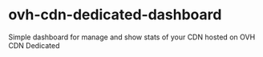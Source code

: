 ovh-cdn-dedicated-dashboard
===========================

Simple dashboard for manage and show stats of your CDN hosted on OVH CDN Dedicated

